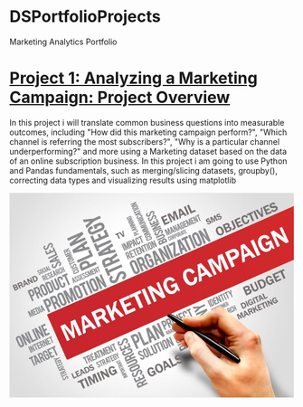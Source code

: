 # DSPortfolioProjects
Marketing Analytics Portfolio 

# [Project 1: Analyzing a Marketing Campaign: Project Overview](https://github.com/DSVivek/DSPortfolioProjects)
In this project i will translate common business questions into measurable outcomes, including "How did this marketing campaign perform?", "Which channel is referring the most subscribers?", "Why is a particular channel underperforming?" and more using a Marketing dataset based on the data of an online subscription business. In this project i am going to use Python and Pandas fundamentals, such as merging/slicing datasets, groupby(), correcting data types and visualizing results using matplotlib

![](images/MC.jpg)
